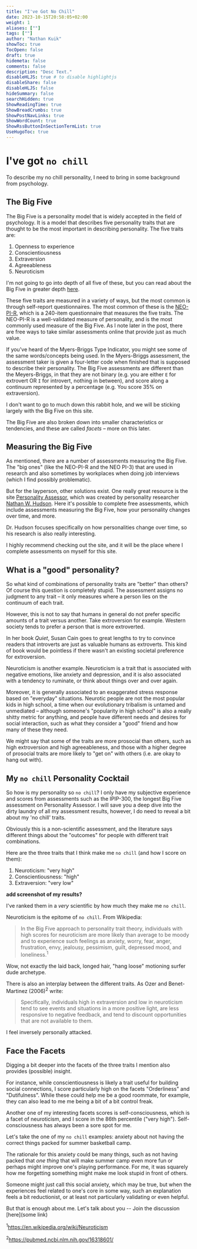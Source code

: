 ```yaml
---
title: "I've Got No Chill"
date: 2023-10-15T20:58:05+02:00
weight: 1
aliases: [""]
tags: [""]
author: "Nathan Kuik"
showToc: true
TocOpen: false
draft: true
hidemeta: false
comments: false
description: "Desc Text."
disableHLJS: true # to disable highlightjs
disableShare: false
disableHLJS: false
hideSummary: false
searchHidden: true
ShowReadingTime: true
ShowBreadCrumbs: true
ShowPostNavLinks: true
ShowWordCount: true
ShowRssButtonInSectionTermList: true
UseHugoToc: true
---
```


# I've got `no chill`

To describe my no chill personality, I need to bring in some background from psychology.

## The Big Five

The Big Five is a personality model that is widely accepted in the field of psychology. It is a model that describes five personality traits that are thought to be the most important in describing personality. The five traits are:

1. Openness to experience
2. Conscientiousness
3. Extraversion
4. Agreeableness
5. Neuroticism

I'm not going to go into depth of all five of these, but you can read about the Big Five in greater depth [here](https://en.wikipedia.org/wiki/Big_Five_personality_traits).

These five traits are measured in a variety of ways, but the most common is through self-report questionnaires. The most common of these is the [NEO-PI-R](https://en.wikipedia.org/wiki/Revised_NEO_Personality_Inventory), which is a 240-item questionnaire that measures the five traits. The NEO-PI-R is a well-validated measure of personality, and is the most commonly used measure of the Big Five. As I note later in the post, there are free ways to take similar assessments online that provide just as much value.

If you've heard of the Myers-Briggs Type Indicator, you might see some of the same words/concepts being used. In the Myers-Briggs assessment, the assessment taker is given a four-letter code when finished that is supposed to describe their personality. The Big Five assessments are different than the Meyers-Briggs, in that they are not binary (e.g. you are either `E` for extrovert OR `I` for introvert, nothing in between), and score along a continuum represented by a percentage (e.g. You score 35% on extraversion).

I don't want to go to much down this rabbit hole, and we will be sticking largely with the Big Five on this site.

The Big Five are also broken down into smaller characteristics or tendencies, and these are called _facets_ – more on this later.

## Measuring the Big Five

As mentioned, there are a number of assessments measuring the Big Five. The "big ones" (like the NEO-PI-R and the NEO PI-3) that are used in research and also sometimes by workplaces when doing job interviews (which I find possibly problematic).

But for the layperson, other solutions exist. One really great resource is the site [Personality Assessor](https://www.personalityassessor.com/), which was created by personality researcher [Nathan W. Hudson](https://www.nathanwhudson.com/). Here it's possible to complete free assessments, which include assessments measuring the Big Five, how your personality changes over time, and more.

Dr. Hudson focuses specifically on how personalities change over time, so his research is also really interesting.

I highly recommend checking out the site, and it will be the place where I complete assessments on myself for this site.

## What is a "good" personality?

So what kind of combinations of personality traits are "better" than others? Of course this question is completely stupid. The assessment assigns no judgment to any trait – it only measures where a person lies on the continuum of each trait.

However, this is not to say that humans in general do not prefer specific amounts of a trait versus another. Take extroversion for example. Western society tends to prefer a person that is more extroverted.

In her book _Quiet_, Susan Cain goes to great lengths to try to convince readers that introverts are just as valuable humans as extroverts. This kind of book would be pointless if there wasn't an existing societal preference for extroversion.

Neuroticism is another example. Neuroticism is a trait that is associated with negative emotions, like anxiety and depression, and it is also associated with a tendency to ruminate, or think about things over and over again.

Moreover, it is generally associated to an exaggerated stress response based on "everyday" situations.  Neurotic people are not the most popular kids in high school, a time when our evolutionary tribalism is untamed and unmediated – although someone's "popularity in high school" is also a really shitty metric for anything, and people have different needs and desires for social interaction, such as what they consider a "good" friend and how many of these they need.

We might say that some of the traits are more prosocial than others, such as high extroversion and high agreeableness, and those with a higher degree of prosocial traits are more likely to "get on" with others (i.e. are okay to hang out with).

## My `no chill` Personality Cocktail

So how is my personality so `no chill`? I only have my subjective experience and scores from assessments such as the IPIP-300, the longest Big Five assessment on Personality Assessor. I will save you a deep dive into the dirty laundry of all my assessment results, however, I do need to reveal a bit about my 'no chill' traits.

Obviously this is a non-scientific assessment, and the literature says different things about the "outcomes" for people with different trait combinations.

Here are the three traits that I think make me `no chill` (and how I score on them):

1. Neuroticism: "very high"
2. Conscientiousness: "high"
3. Extraversion: "very low"

**add screenshot of my results?**

I've ranked them in a _very_ scientific by how much they make me `no chill`.

Neuroticism is the epitome of `no chill`. From Wikipedia:

> In the Big Five approach to personality trait theory, individuals with high scores for neuroticism are more likely than average to be moody and to experience such feelings as anxiety, worry, fear, anger, frustration, envy, jealousy, pessimism, guilt, depressed mood, and loneliness.<sup>1</sup>

Wow, not exactly the laid back, longed hair, "hang loose" motioning surfer dude archetype.

There is also an interplay between the different traits. As Ozer and Benet-Martinez (2006)<sup>2</sup> write:

>Specifically, individuals high in extraversion and low in neuroticism tend to see events and situations in a more positive light, are less responsive to negative feedback, and tend to discount opportunities that are not available to them.

I feel inversely personally attacked.

## Face the Facets

Digging a bit deeper into the facets of the three traits I mention also provides (possible) insight.

For instance, while conscientiousness is likely a trait useful for building social connections, I score particularly high on the facets "Orderliness" and "Dutifulness". While these could help me be a good roommate, for example, they can also lead to me me being a bit of a bit control freak.

Another one of my interesting facets scores is self-consciousness, which is a facet of neuroticism, and I score in the 86th percentile ("very high"). Self-consciousness has always been a sore spot for me.

Let's take the one of my `no chill` examples: anxiety about not having the correct things packed for summer basketball camp.

The rationale for this anxiety could be many things, such as not having packed that _one thing_ that will make summer camp even more fun or perhaps might improve one's playing performance. For me, it was squarely how me forgetting something might make me look stupid in front of others.

Someone might just call this social anxiety, which may be true, but when the experiences feel related to one's core in some way, such an explanation feels a bit reductionist, or at least not particularly validating or even helpful.

But that is enough about me. Let's talk about you -- Join the discussion [here](some link)

<sup>1</sup><https://en.wikipedia.org/wiki/Neuroticism>

<sup>2</sup><https://pubmed.ncbi.nlm.nih.gov/16318601/>
